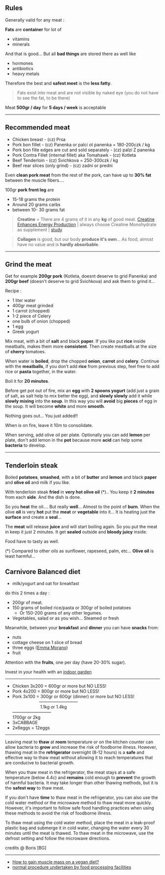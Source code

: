 ## Rules 

Generally valid for any meat :

**Fats** are **container** for lot of   

* vitamins   
* minerals  

And that is good... But all **bad things** are stored there as well like  

* hormones  
* antibiotics  
* heavy metals  

Therefore the best and **safest meet** is the **less fatty**.

> Fats exist into meat and are not visible by naked eye  (you do not have to see the fat, to be there)  

Meat **500gr / day** for **5 days / week** is acceptable

----------

## Recommended meat

* Chicken breast - (cz) Prsa
* Pork bon fillet - (cz) Panenka or palci ot panenka = 180-200czk / kg
* Pork bon fille edges are cut and sold separately - (cz) palzi Z panenka
* Pork Contra Fillet (internal fillet) aka Tomahawk - (cz) Kotleta
* Beef Tenderloin - (cz) Svichkova = 250-300czk / kg
* Beef rear slices (only grind) - (cz) zadni or predni

Even **clean pork meat** from the rest of the pork, can have up to **30% fat** between the muscle fibers.... 

100gr **pork front leg** are 

* 15-18 grams the protein  
* Around 20 grams carbs  
* between 10- 30 grams fat  

> **Creatine** = There are 4 grams of it in any **kg** of good meat.   [Creatine Enhances Energy Production](https://www.healthline.com/nutrition/creatine-for-muscle-and-strength) | always choose Creatine Monohydrate as supplement | [study](https://www.ncbi.nlm.nih.gov/pmc/articles/PMC4304302/)

> **Collagen** is good, but our body **produce it's own**... As food, almost have no value and is **hardly absorbable**.



----------

## Grind the meat

Get for example **200gr pork** (Kotleta, doesnt deserve to grid Panenka) and **200gr beef** (doesn't deserve to grid Svichkova) and ask them to grind it...


Recipe :  

* 1 liter water
* 400gr meat grinded  
* 1 carrot (chopped)
* 1-2 piece of Celery
* one bulb of onion (chopped)
* 1 egg
* Greek yogurt

Mix meat, with a bit of **salt** and black **paper**. If you like put **rice** inside meatballs, makes them more **consistent**. Then create meatballs at the size of **cherry** tomatoes. 

When water is **boiled**, drop the chopped **onion**, **carrot** and **celery**. Continue with the **meatballs**, if you don't add **rice** from previous step, feel free to add rice or **pasta** together, in the water.

Boil it for **20 minutes**.

Before get pot out of fire, mix an **egg** with **2 spoons yogurt**  (add just a grain of salt, as salt help to mix better the egg), and **slowly slowly** add it while **slowly mixing** into the **soup**. In this way you will **avoid** big **pieces** of egg in the soup. It will become **white** and more **smooth**.

Nothing goes out... You just added!!

When is on fire, leave it 10m to consolidate.

When serving, add olive oil per plate. Optionally you can add **lemon** per plate, don't add lemon in the **pot** because more **acid** can help some **bacteria** to develop.


----------

## Tenderloin steak

Boiled **potatoes**, **smashed**, with a bit of **butter** and **lemon** and black **paper** and **olive oil**  and milk if you like. 

With tenderloin steak **fried** in **very hot olive oil** (*).. You keep it **2 minutes** from each **side**. And the dish is done.

So you **heat** the oil.... But really **well**... Almost to the point of **burn**. When the olive **oil** is very **hot** put the **meat** or **vegetable** into it... It is heating just the **surface** and create a **seal**...

The **meat** will release **juice** and will start boiling again. So you put the meat in keep it just 2 minutes.
It get **sealed** outside and **bloody juicy** inside.


Food have to tasty as well.

(*) Compared to other oils as sunflower, rapeseed, palm, etc... **Olive oil** is least harmful...


## Carnivore Balanced	 diet

* milk/yogurt and oat for breakfast 


do this 2 times a day :

* 200gr of meat.
* 150 grams of boiled rice/pasta or 300gr of boiled potatoes 
	* Or 150-200 grams of any other legumes.
* Vegetables, salad or as you wish... Steamed or fresh

Meanwhile, between your **breakfast** and **dinner** you can have **snacks** from:  

* nuts  
* cottage cheese on 1 slice of bread  
* three eggs ([Emma Morano](https://www.bbc.com/news/world-europe-39610937))
* fruit

Attention with the **fruits**, one per day (have 20-30% sugar).

Invest in your health with an [indoor garden](https://clickandgrow.com/)  

----------  

* Chicken 3x200 = 600gr or more but NO LESS!
* Pork 4x200 = 800gr or more but NO LESS!
* Pork 3x100 = 300gr or 600gr (dinner) or more but NO LESS!  
&nbsp;&nbsp;&nbsp;&nbsp;&nbsp;&nbsp;&nbsp;&nbsp;&nbsp;&nbsp;&nbsp;&nbsp;&nbsp;&nbsp;&nbsp;&nbsp;&nbsp;&nbsp;&nbsp;&nbsp;&nbsp; —————————  
&nbsp;&nbsp;&nbsp;&nbsp;&nbsp;&nbsp;&nbsp;&nbsp;&nbsp;&nbsp;&nbsp;&nbsp;&nbsp;&nbsp;&nbsp;&nbsp;&nbsp;&nbsp;&nbsp;&nbsp;&nbsp;&nbsp;&nbsp;1.1kg or 1.4kg  
—————————  
1700gr or 2kg  
* 3xCABBAGE  
* 2x6eggs = 12eggs  

----------  


Leaving meat to **thaw** at **room** temperature or on the kitchen counter can allow bacteria to **grow** and increase the risk of foodborne illness. However, thawing meat in the **refrigerator** overnight (8-12 hours) is a **safe** and effective way to thaw meat without allowing it to reach temperatures that are conducive to bacterial growth.  

When you thaw meat in the refrigerator, the meat stays at a safe temperature (below 4.4c) and **remains** cold enough to **prevent** the growth of harmful bacteria. It may take longer than other thawing methods, but it is the **safest way** to thaw meat.  

If you don't have **time** to thaw meat in the refrigerator, you can also use the cold water method or the microwave method to thaw meat more quickly. However, it's important to follow safe food handling practices when using these methods to avoid the risk of foodborne illness.  

To thaw meat using the cold water method, place the meat in a leak-proof plastic bag and submerge it in cold water, changing the water every 30 minutes until the meat is thawed. To thaw meat in the microwave, use the defrost setting and follow the microwave directions.  



credits @ Boris [BG]  

----------  

 
 * [How to gain muscle mass on a vegan diet?](https://markmukhin.com/texts/vegan-diet101/)
 * [normal procedure undertaken by food processing facilities](https://old.reddit.com/r/Damnthatsinteresting/comments/12fhbst/injecting_meat_if_youve_not_seen_this_before_its/)